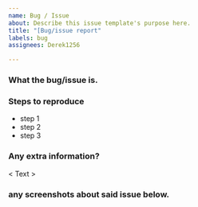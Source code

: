 ```yaml
---
name: Bug / Issue
about: Describe this issue template's purpose here.
title: "[Bug/issue report"
labels: bug
assignees: Derek1256

---
```


### What the bug/issue is.
<type here>

### Steps to reproduce
* step 1
* step 2
* step 3

### Any extra information?

< Text >

### any screenshots about said issue below.
